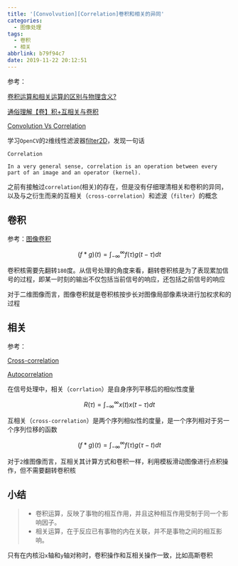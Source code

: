 ```yaml
---
title: '[Convolvution][Correlation]卷积和相关的异同'
categories:
  - 图像处理
tags:
  - 卷积
  - 相关
abbrlink: b79f94c7
date: 2019-11-22 20:12:51
---
```


参考：

[卷积运算和相关运算的区别与物理含义?](https://www.zhihu.com/question/32067344)

[通俗理解【卷】积+互相关与卷积](https://blog.csdn.net/Sunny_HQ/article/details/80875664)

[Convolution Vs Correlation](https://stackoverflow.com/questions/20321296/convolution-vs-correlation/37847548#37847548)

学习`OpenCV`的`2`维线性滤波器[filter2D](https://docs.opencv.org/4.1.0/d4/dbd/tutorial_filter_2d.html)，发现一句话

```
Correlation

In a very general sense, correlation is an operation between every part of an image and an operator (kernel).
```

之前有接触过`correlation`(相关)的存在，但是没有仔细理清相关和卷积的异同，以及与之衍生而来的互相关（`cross-correlation`）和滤波（`filter`）的概念

## 卷积

参考：[图像卷积](https://blog.csdn.net/u012005313/article/details/84068337)

$$
(f*g)(t) = \int_{-\infty }^{\infty } f(\tau )g(t - \tau)dt
$$

卷积核需要先翻转`180`度。从信号处理的角度来看，翻转卷积核是为了表现累加信号的过程，即某一时刻的输出不仅包括当前信号的响应，还包括之前信号的响应

对于二维图像而言，图像卷积就是卷积核按步长对图像局部像素块进行加权求和的过程

## 相关

参考：

[Cross-correlation](https://en.wikipedia.org/wiki/Cross-correlation)

[Autocorrelation](https://en.wikipedia.org/wiki/Autocorrelation)

在信号处理中，相关（`corrlation`）是自身序列平移后的相似性度量

$$
R(\tau) = \int_{-\infty }^{\infty }x(t )x(t - \tau)dt
$$

互相关（`cross-correlation`）是两个序列相似性的度量，是一个序列相对于另一个序列位移的函数

$$
(f*g)(t) = \int_{-\infty }^{\infty }f(\tau )g(\tau - t)dt
$$

对于`2`维图像而言，互相关其计算方式和卷积一样，利用模板滑动图像进行点积操作，但不需要翻转卷积核

## 小结

>* 卷积运算，反映了事物的相互作用，并且这种相互作用受制于同一个影响因子。
>* 相关运算，在于反应已有事物的内在关联，并不是事物之间的相互影响。

只有在内核沿`x`轴和`y`轴对称时，卷积操作和互相关操作一致，比如高斯卷积